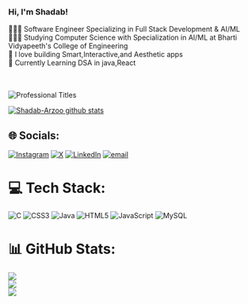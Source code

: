 ### Hi, I'm Shadab!

👩🏻‍💻 Software Engineer Specializing in Full Stack Development & AI/ML <br/>
👩🏻‍🎓 Studying Computer Science with Specialization in AI/ML at Bharti Vidyapeeth's College of Engineering <br/>
🌷 I love building Smart,Interactive,and Aesthetic apps <br/>
💭 Currently Learning DSA in java,React<br/>
</br>
<br>
  <!-- Animated Typing Effect -->
  <img src="https://readme-typing-svg.demolab.com?font=Fira+Code&size=28&duration=3000&pause=1000&color=faedcd&center=true&vCenter=true&width=600&lines=Software+Developer;Web+Developer;AI+Systems;Open+Source+Contributor" alt="Professional Titles" />
<br>

[![Shadab-Arzoo github stats](https://github-readme-stats.vercel.app/api?username=Shadab-Arzoo&count_private=true&show_icons=true&theme=gruvbox_light&hide_rank=false)](https://github.com/anuraghazra/github-readme-stats)


## 🌐 Socials:
[![Instagram](https://img.shields.io/badge/Instagram-%23E4405F.svg?logo=Instagram&logoColor=white)](https://instagram.com/Shadab_arzo0) [![X](https://img.shields.io/badge/X-black.svg?logo=X&logoColor=white)](https://x.com/Shadab_arzo0) [![LinkedIn](https://img.shields.io/badge/LinkedIn-%230077B5.svg?logo=linkedin&logoColor=white)](https://www.linkedin.com/in/md-shadab-arzoo-953331332/) [![email](https://img.shields.io/badge/Email-D14836?logo=gmail&logoColor=white)](mailto:shadabarzoo927@gmail.com) 

# 💻 Tech Stack:
![C](https://img.shields.io/badge/c-%2300599C.svg?style=for-the-badge&logo=c&logoColor=white) ![CSS3](https://img.shields.io/badge/css3-%231572B6.svg?style=for-the-badge&logo=css3&logoColor=white) ![Java](https://img.shields.io/badge/java-%23ED8B00.svg?style=for-the-badge&logo=openjdk&logoColor=white) ![HTML5](https://img.shields.io/badge/html5-%23E34F26.svg?style=for-the-badge&logo=html5&logoColor=white) ![JavaScript](https://img.shields.io/badge/javascript-%23323330.svg?style=for-the-badge&logo=javascript&logoColor=%23F7DF1E) ![MySQL](https://img.shields.io/badge/mysql-4479A1.svg?style=for-the-badge&logo=mysql&logoColor=white)
# 📊 GitHub Stats:
![](https://github-readme-stats.vercel.app/api?username=Shadab-Arzoo&theme=gruvbox_light&hide_border=false&include_all_commits=true&count_private=true)<br/>
![](https://nirzak-streak-stats.vercel.app/?user=Shadab-Arzoo&theme=gruvbox_light&hide_border=false)<br/>
![](https://github-readme-stats.vercel.app/api/top-langs/?username=Shadab-Arzoo&theme=gruvbox_light&hide_border=false&include_all_commits=true&count_private=true&layout=compact)

<!-- Proudly created with GPRM ( https://gprm.itsvg.in ) -->
